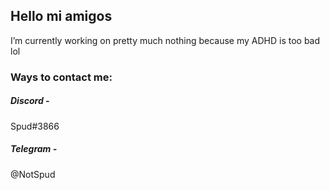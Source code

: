 ## Hello mi amigos

I’m currently working on pretty much nothing because my ADHD is too bad lol 


### Ways to contact me:

##### Discord - 
Spud#3866

##### Telegram -
@NotSpud

